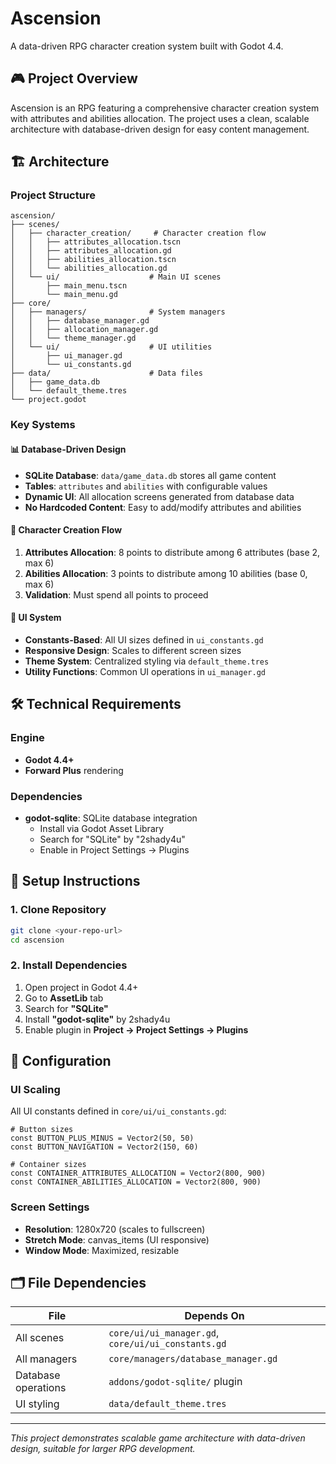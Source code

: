 # Ascension

A data-driven RPG character creation system built with Godot 4.4.

## 🎮 Project Overview

Ascension is an RPG featuring a comprehensive character creation system with attributes and abilities allocation. The project uses a clean, scalable architecture with database-driven design for easy content management.

## 🏗️ Architecture

### Project Structure
```
ascension/
├── scenes/
│   ├── character_creation/     # Character creation flow
│   │   ├── attributes_allocation.tscn
│   │   ├── attributes_allocation.gd
│   │   ├── abilities_allocation.tscn
│   │   └── abilities_allocation.gd
│   └── ui/                    # Main UI scenes
│       ├── main_menu.tscn
│       └── main_menu.gd
├── core/
│   ├── managers/              # System managers
│   │   ├── database_manager.gd
│   │   ├── allocation_manager.gd
│   │   └── theme_manager.gd
│   └── ui/                    # UI utilities
│       ├── ui_manager.gd
│       └── ui_constants.gd
├── data/                      # Data files
│   ├── game_data.db
│   └── default_theme.tres
└── project.godot
```

### Key Systems

#### 📊 Database-Driven Design
- **SQLite Database**: `data/game_data.db` stores all game content
- **Tables**: `attributes` and `abilities` with configurable values
- **Dynamic UI**: All allocation screens generated from database data
- **No Hardcoded Content**: Easy to add/modify attributes and abilities

#### 🎯 Character Creation Flow
1. **Attributes Allocation**: 8 points to distribute among 6 attributes (base 2, max 6)
2. **Abilities Allocation**: 3 points to distribute among 10 abilities (base 0, max 6)
3. **Validation**: Must spend all points to proceed

#### 🎨 UI System
- **Constants-Based**: All UI sizes defined in `ui_constants.gd`
- **Responsive Design**: Scales to different screen sizes
- **Theme System**: Centralized styling via `default_theme.tres`
- **Utility Functions**: Common UI operations in `ui_manager.gd`

## 🛠️ Technical Requirements

### Engine
- **Godot 4.4+**
- **Forward Plus** rendering

### Dependencies
- **godot-sqlite**: SQLite database integration
  - Install via Godot Asset Library
  - Search for "SQLite" by "2shady4u"
  - Enable in Project Settings → Plugins

## 🚀 Setup Instructions

### 1. Clone Repository
```bash
git clone <your-repo-url>
cd ascension
```

### 2. Install Dependencies
1. Open project in Godot 4.4+
2. Go to **AssetLib** tab
3. Search for **"SQLite"**
4. Install **"godot-sqlite"** by 2shady4u
5. Enable plugin in **Project → Project Settings → Plugins**

## 🔧 Configuration

### UI Scaling
All UI constants defined in `core/ui/ui_constants.gd`:
```gdscript
# Button sizes
const BUTTON_PLUS_MINUS = Vector2(50, 50)
const BUTTON_NAVIGATION = Vector2(150, 60)

# Container sizes  
const CONTAINER_ATTRIBUTES_ALLOCATION = Vector2(800, 900)
const CONTAINER_ABILITIES_ALLOCATION = Vector2(800, 900)
```

### Screen Settings
- **Resolution**: 1280x720 (scales to fullscreen)
- **Stretch Mode**: canvas_items (UI responsive)
- **Window Mode**: Maximized, resizable

## 🗂️ File Dependencies

| File | Depends On |
|------|------------|
| All scenes | `core/ui/ui_manager.gd`, `core/ui/ui_constants.gd` |
| All managers | `core/managers/database_manager.gd` |
| Database operations | `addons/godot-sqlite/` plugin |
| UI styling | `data/default_theme.tres` |

---

*This project demonstrates scalable game architecture with data-driven design, suitable for larger RPG development.* 